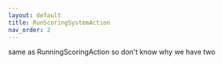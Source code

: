 ```yaml
---
layout: default
title: RunScoringSystemAction
nav_order: 2
---
```


same as RunningScoringAction so don't know why we have two
